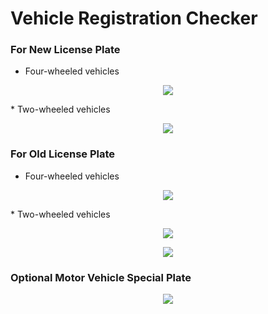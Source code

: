 # Vehicle Registration Checker

### For New License Plate
* Four-wheeled vehicles
<p align="center">
  <img src="./images/1.PNG" />
</p>
* Two-wheeled vehicles
<p align="center">
  <img src="./images/2.PNG" />
</p>

### For Old License Plate
* Four-wheeled vehicles
<p align="center">
  <img src="./images/3.PNG" />
</p>
* Two-wheeled vehicles
<p align="center">
  <img src="./images/4.PNG" />
</p>
<p align="center">
  <img src="./images/5.PNG" />
</p>

### Optional Motor Vehicle Special Plate
<p align="center">
  <img src="./images/6.PNG" />
</p>
